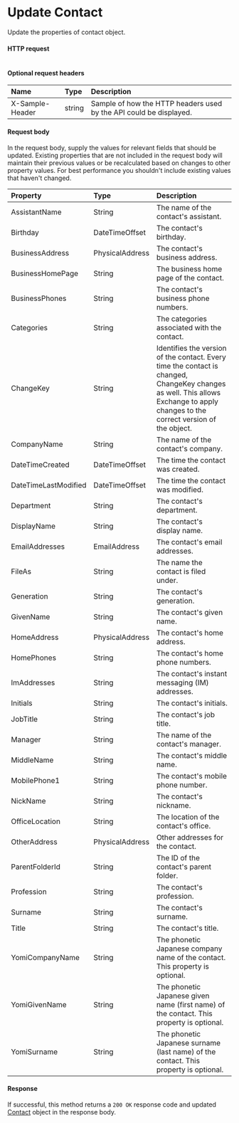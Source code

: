 # Update Contact

Update the properties of contact object.
#### HTTP request
<!-- { "blockType": "ignored" } -->
```http

```

#### Optional request headers
| Name       | Type | Description|
|:-----------|:------|:----------|
| X-Sample-Header  | string  | Sample of how the HTTP headers used by the API could be displayed.|

#### Request body
In the request body, supply the values for relevant fields that should be updated. Existing properties that are not included in the request body will maintain their previous values or be recalculated based on changes to other property values. For best performance you shouldn't include existing values that haven't changed.

| Property	   | Type	|Description|
|:---------------|:--------|:----------|
|AssistantName|String|The name of the contact's assistant.|
|Birthday|DateTimeOffset|The contact's birthday.|
|BusinessAddress|PhysicalAddress|The contact's business address.|
|BusinessHomePage|String|The business home page of the contact.|
|BusinessPhones|String|The contact's business phone numbers.|
|Categories|String|The categories associated with the contact.|
|ChangeKey|String|Identifies the version of the contact. Every time the contact is changed, ChangeKey  changes as well. This allows Exchange to apply changes to the correct version of the object.|
|CompanyName|String|The name of the contact's company.|
|DateTimeCreated|DateTimeOffset|The time the contact was created.|
|DateTimeLastModified|DateTimeOffset|The time the contact was modified.|
|Department|String|The contact's department.|
|DisplayName|String|The contact's display name.|
|EmailAddresses|EmailAddress|The contact's email addresses.|
|FileAs|String|The name the contact is filed under.|
|Generation|String|The contact's generation.|
|GivenName|String|The contact's given name.|
|HomeAddress|PhysicalAddress|The contact's home address.|
|HomePhones|String|The contact's home phone numbers.|
|ImAddresses|String|The contact's instant messaging (IM) addresses.|
|Initials|String|The contact's initials.|
|JobTitle|String|The contact's job title.|
|Manager|String|The name of the contact's manager.|
|MiddleName|String|The contact's middle name.|
|MobilePhone1|String|The contact's mobile phone number.|
|NickName|String|The contact's nickname.|
|OfficeLocation|String|The location of the contact's office.|
|OtherAddress|PhysicalAddress|Other addresses for the contact.|
|ParentFolderId|String|The ID of the contact's parent folder.|
|Profession|String|The contact's profession.|
|Surname|String|The contact's surname.|
|Title|String|The contact's title.|
|YomiCompanyName|String|The phonetic Japanese company name of the contact. This property is optional.|
|YomiGivenName|String|The phonetic Japanese given name (first name) of the contact. This property is optional.|
|YomiSurname|String|The phonetic Japanese surname (last name)  of the contact. This property is optional.|

#### Response
If successful, this method returns a `200 OK` response code and updated [Contact](../resources/contact.md) object in the response body.
